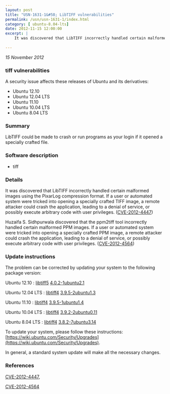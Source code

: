 ```yaml
---
layout: post
title: "USN-1631-1&#58; LibTIFF vulnerabilities"
permalink: /usn/usn-1631-1/index.html
category: [ ubuntu-8.04-lts]
date: 2012-11-15 12:00:00
excerpt: |
    It was discovered that LibTIFF incorrectly handled certain malformed images using the PixarLog compression format. If a user or automated system were tricked into opening a specially crafted TIFF image, a remote attacker could crash the application, leading to a denial of service, or possibly execute arbitrary code with user privileges. ([CVE-2012-4447](http://people.ubuntu.com/~ubuntu-security/cve/CVE-2012-4447))
    
--- 
```

 
 

*15 November 2012*

### tiff vulnerabilities

A security issue affects these releases of Ubuntu and its derivatives:

* Ubuntu 12.10
* Ubuntu 12.04 LTS
* Ubuntu 11.10
* Ubuntu 10.04 LTS
* Ubuntu 8.04 LTS

### Summary

LibTIFF could be made to crash or run programs as your login if it opened a specially crafted file.

### Software description

* tiff 

### Details

It was discovered that LibTIFF incorrectly handled certain malformed images using the PixarLog compression format. If a user or automated system were tricked into opening a specially crafted TIFF image, a remote attacker could crash the application, leading to a denial of service, or possibly execute arbitrary code with user privileges. ([CVE-2012-4447](http://people.ubuntu.com/~ubuntu-security/cve/CVE-2012-4447))

Huzaifa S. Sidhpurwala discovered that the ppm2tiff tool incorrectly handled certain malformed PPM images. If a user or automated system were tricked into opening a specially crafted PPM image, a remote attacker could crash the application, leading to a denial of service, or possibly execute arbitrary code with user privileges. ([CVE-2012-4564](http://people.ubuntu.com/~ubuntu-security/cve/CVE-2012-4564)) 

### Update instructions

The problem can be corrected by updating your system to the following package version:

Ubuntu 12.10
 : [libtiff5](https://launchpad.net/ubuntu/+source/tiff) <span> [4.0.2-1ubuntu2.1](https://launchpad.net/ubuntu/+source/tiff/4.0.2-1ubuntu2.1) </span> 

Ubuntu 12.04 LTS
 : [libtiff4](https://launchpad.net/ubuntu/+source/tiff) <span> [3.9.5-2ubuntu1.3](https://launchpad.net/ubuntu/+source/tiff/3.9.5-2ubuntu1.3) </span> 

Ubuntu 11.10
 : [libtiff4](https://launchpad.net/ubuntu/+source/tiff) <span> [3.9.5-1ubuntu1.4](https://launchpad.net/ubuntu/+source/tiff/3.9.5-1ubuntu1.4) </span> 

Ubuntu 10.04 LTS
 : [libtiff4](https://launchpad.net/ubuntu/+source/tiff) <span> [3.9.2-2ubuntu0.11](https://launchpad.net/ubuntu/+source/tiff/3.9.2-2ubuntu0.11) </span> 

Ubuntu 8.04 LTS
 : [libtiff4](https://launchpad.net/ubuntu/+source/tiff) <span> [3.8.2-7ubuntu3.14](https://launchpad.net/ubuntu/+source/tiff/3.8.2-7ubuntu3.14) </span> 

To update your system, please follow these instructions: [https://wiki.ubuntu.com/Security/Upgrades](https://wiki.ubuntu.com/Security/Upgrades).

In general, a standard system update will make all the necessary changes. 

### References

 
 [CVE-2012-4447](http://people.ubuntu.com/~ubuntu-security/cve/CVE-2012-4447), 

 [CVE-2012-4564](http://people.ubuntu.com/~ubuntu-security/cve/CVE-2012-4564)
 

